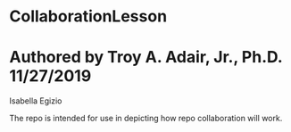 # CollaborationLesson
# Authored by Troy A. Adair, Jr., Ph.D. 11/27/2019
Isabella Egizio

The repo is intended for use in depicting how repo collaboration will work.
